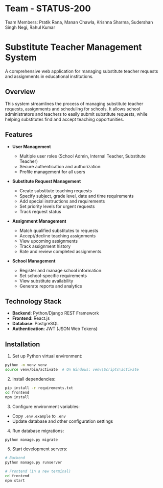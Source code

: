 # Team - STATUS-200
Team Members: Pratik Rana, Manan Chawla, Krishna Sharma, Sudershan Singh Negi, Rahul Kumar


# Substitute Teacher Management System

A comprehensive web application for managing substitute teacher requests and assignments in educational institutions.

## Overview

This system streamlines the process of managing substitute teacher requests, assignments and scheduling for schools. It allows school administrators and teachers to easily submit substitute requests, while helping substitutes find and accept teaching opportunities.

## Features

- **User Management**
  - Multiple user roles (School Admin, Internal Teacher, Substitute Teacher)
  - Secure authentication and authorization
  - Profile management for all users

- **Substitute Request Management**
  - Create substitute teaching requests
  - Specify subject, grade level, date and time requirements
  - Add special instructions and requirements
  - Set priority levels for urgent requests
  - Track request status

- **Assignment Management**  
  - Match qualified substitutes to requests
  - Accept/decline teaching assignments
  - View upcoming assignments
  - Track assignment history
  - Rate and review completed assignments

- **School Management**
  - Register and manage school information
  - Set school-specific requirements
  - View substitute availability
  - Generate reports and analytics

## Technology Stack

- **Backend**: Python/Django REST Framework
- **Frontend**: React.js
- **Database**: PostgreSQL
- **Authentication**: JWT (JSON Web Tokens)

## Installation


1. Set up Python virtual environment:
```bash
python -m venv venv
source venv/bin/activate  # On Windows: venv\Scripts\activate
```

2. Install dependencies:
```bash
pip install -r requirements.txt
cd frontend
npm install
```

3. Configure environment variables:
- Copy `.env.example` to `.env`
- Update database and other configuration settings

4. Run database migrations:
```bash
python manage.py migrate
```

5. Start development servers:
```bash
# Backend
python manage.py runserver

# Frontend (in a new terminal)
cd frontend
npm start
```
